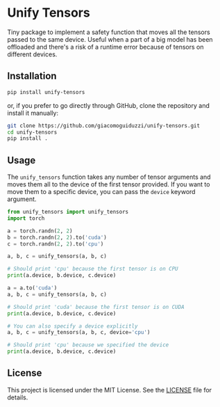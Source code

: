 # Unify Tensors
Tiny package to implement a safety function that moves all the tensors passed to the same device. 
Useful when a part of a big model has been offloaded and there's a risk of a runtime error because of tensors on different devices.
## Installation

```bash
pip install unify-tensors
```

or, if you prefer to go directly through GitHub, clone the repository and install it manually:

```bash
git clone https://github.com/giacomoguiduzzi/unify-tensors.git
cd unify-tensors
pip install .
```

## Usage
The `unify_tensors` function takes any number of tensor arguments and moves them all to the device of the first tensor provided.
If you want to move them to a specific device, you can pass the `device` keyword argument.

```python
from unify_tensors import unify_tensors
import torch

a = torch.randn(2, 2)
b = torch.randn(2, 2).to('cuda')
c = torch.randn(2, 2).to('cpu')

a, b, c = unify_tensors(a, b, c)

# Should print 'cpu' because the first tensor is on CPU
print(a.device, b.device, c.device)

a = a.to('cuda')
a, b, c = unify_tensors(a, b, c)

# Should print 'cuda' because the first tensor is on CUDA
print(a.device, b.device, c.device)

# You can also specify a device explicitly
a, b, c = unify_tensors(a, b, c, device='cpu')

# Should print 'cpu' because we specified the device
print(a.device, b.device, c.device)
```

## License
This project is licensed under the MIT License.
See the [LICENSE](LICENSE) file for details.
